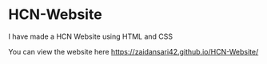 # HCN-Website
I have made a HCN Website using HTML and CSS

You can view the website here https://zaidansari42.github.io/HCN-Website/
